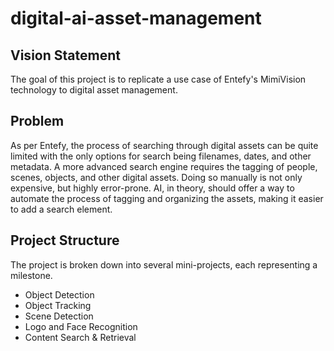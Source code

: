 # digital-ai-asset-management

## Vision Statement
The goal of this project is to replicate a use case of Entefy's MimiVision technology to digital asset management.

## Problem
As per Entefy, the process of searching through digital assets can be quite limited with the only options for search being filenames, dates, and other metadata. A more advanced search engine requires the tagging of people, scenes, objects, and other digital assets. Doing so manually is not only expensive, but highly error-prone. AI, in theory, should offer a way to automate the process of tagging and organizing the assets, making it easier to add a search element.

## Project Structure

The project is broken down into several mini-projects, each representing a milestone.
  * Object Detection
  * Object Tracking
  * Scene Detection
  * Logo and Face Recognition
  * Content Search & Retrieval
